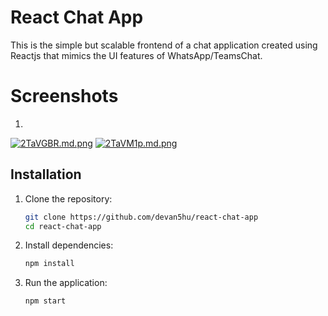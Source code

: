 # React Chat App

This is the simple but scalable frontend of a chat application created using Reactjs that mimics the UI features of WhatsApp/TeamsChat.

# Screenshots
1. 
   
[![2TaVGBR.md.png](https://iili.io/2TaVGBR.md.png)](https://freeimage.host/i/2TaVGBR)
[![2TaVM1p.md.png](https://iili.io/2TaVM1p.md.png)](https://freeimage.host/i/2TaVM1p)

## Installation

1. Clone the repository:

   ```bash
   git clone https://github.com/devan5hu/react-chat-app
   cd react-chat-app
   
2. Install dependencies:
    ```bash
    npm install
    ```

3. Run the application:

    ```bash
    npm start
    ```
